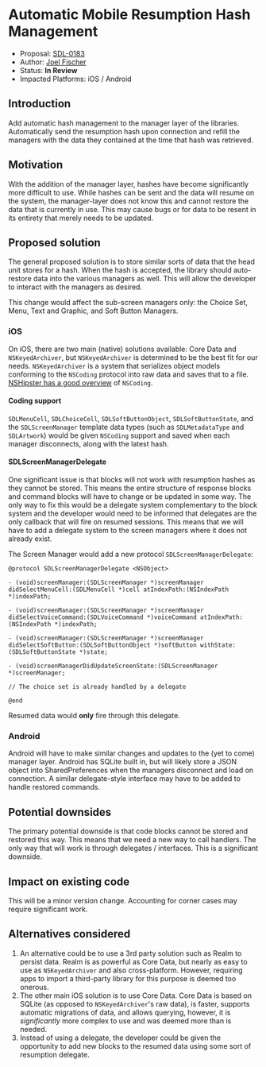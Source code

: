# Automatic Mobile Resumption Hash Management

* Proposal: [SDL-0183](0183-mobile-hash-managment.md)
* Author: [Joel Fischer](https://github.com/joeljfischer)
* Status: **In Review**
* Impacted Platforms: iOS / Android

## Introduction

Add automatic hash management to the manager layer of the libraries. Automatically send the resumption hash upon connection and refill the managers with the data they contained at the time that hash was retrieved.

## Motivation

With the addition of the manager layer, hashes have become significantly more difficult to use. While hashes can be sent and the data will resume on the system, the manager-layer does not know this and cannot restore the data that is currently in use. This may cause bugs or for data to be resent in its entirety that merely needs to be updated.

## Proposed solution

The general proposed solution is to store similar sorts of data that the head unit stores for a hash. When the hash is accepted, the library should auto-restore data into the various managers as well. This will allow the developer to interact with the managers as desired.

This change would affect the sub-screen managers only: the Choice Set, Menu, Text and Graphic, and Soft Button Managers.

### iOS

On iOS, there are two main (native) solutions available: Core Data and `NSKeyedArchiver`, but `NSKeyedArchiver` is determined to be the best fit for our needs. `NSKeyedArchiver` is a system that serializes object models conforming to the `NSCoding` protocol into raw data and saves that to a file. [NSHipster has a good overview](http://nshipster.com/nscoding/) of `NSCoding`.

#### Coding support

`SDLMenuCell`, `SDLChoiceCell`, `SDLSoftButtonObject`, `SDLSoftButtonState`, and the `SDLScreenManager` template data types (such as `SDLMetadataType` and `SDLArtwork`) would be given `NSCoding` support and saved when each manager disconnects, along with the latest hash.

#### SDLScreenManagerDelegate

One significant issue is that blocks will not work with resumption hashes as they cannot be stored. This means the entire structure of response blocks and command blocks will have to change or be updated in some way. The only way to fix this would be a delegate system complementary to the block system and the developer would need to be informed that delegates are the only callback that will fire on resumed sessions. This means that we will have to add a delegate system to the screen managers where it does not already exist.

The Screen Manager would add a new protocol `SDLScreenManagerDelegate`:

```objc
@protocol SDLScreenManagerDelegate <NSObject>

- (void)screenManager:(SDLScreenManager *)screenManager didSelectMenuCell:(SDLMenuCell *)cell atIndexPath:(NSIndexPath *)indexPath;

- (void)screenManager:(SDLScreenManager *)screenManager didSelectVoiceCommand:(SDLVoiceCommand *)voiceCommand atIndexPath:(NSIndexPath *)indexPath;

- (void)screenManager:(SDLScreenManager *)screenManager didSelectSoftButton:(SDLSoftButtonObject *)softButton withState:(SDLSoftButtonState *)state;

- (void)screenManagerDidUpdateScreenState:(SDLScreenManager *)screenManager;

// The choice set is already handled by a delegate

@end
```

Resumed data would **only** fire through this delegate.

### Android

Android will have to make similar changes and updates to the (yet to come) manager layer. Android has SQLite built in, but will likely store a JSON object into SharedPreferences when the managers disconnect and load on connection. A similar delegate-style interface may have to be added to handle restored commands.

## Potential downsides

The primary potential downside is that code blocks cannot be stored and restored this way. This means that we need a new way to call handlers. The only way that will work is through delegates / interfaces. This is a significant downside.

## Impact on existing code

This will be a minor version change. Accounting for corner cases may require significant work.

## Alternatives considered

1. An alternative could be to use a 3rd party solution such as Realm to persist data. Realm is as powerful as Core Data, but nearly as easy to use as `NSKeyedArchiver` and also cross-platform. However, requiring apps to import a third-party library for this purpose is deemed too onerous.
2. The other main iOS solution is to use Core Data. Core Data is based on SQLite (as opposed to `NSKeyedArchiver`'s raw data), is faster, supports automatic migrations of data, and allows querying, however, it is *significantly* more complex to use and was deemed more than is needed.
3. Instead of using a delegate, the developer could be given the opportunity to add new blocks to the resumed data using some sort of resumption delegate.
